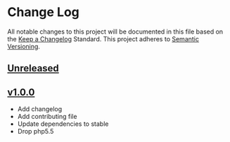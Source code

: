 # Change Log
All notable changes to this project will be documented in this file based on the [Keep a Changelog](http://keepachangelog.com/) Standard.
This project adheres to [Semantic Versioning](http://semver.org/).

## [Unreleased](https://github.com/gbprod/doctrine-specification-bundle/compare/v2.0.0...HEAD)

## [v1.0.0](https://github.com/gbprod/doctrine-specification-bundle/compare/v1.0.0...v2.0.0)

 - Add changelog
 - Add contributing file
 - Update dependencies to stable
 - Drop php5.5
